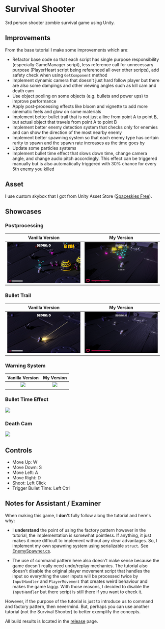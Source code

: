 # Survival Shooter
3rd person shooter zombie survival game using Unity.

## Improvements
From the base tutorial I make some improvements which are:
- Refactor base code so that each script has single purpose responsibility (especially GameManager script), less reference call for unnecessary purpose (PlayerHeart script being referenced all over other scripts), add safety check when using `GetComponent` method
- Implement dynamic camera that doesn't just hard follow player but there are also some dampings and other viewing angles such as kill cam and death cam
- Use object pooling on some objects (e.g. bullets and power ups) to improve performance
- Apply post-processing effects like bloom and vignette to add more cinematic feels and glow on some materials
- Implement better bullet trail that is not just a line from point A to point B, but actual object that travels from point A to point B
- Implement better enemy detection system that checks only for enemies and can show the direction of the most nearby enemy
- Implement better spawning system so that each enemy type has certain rarity to spawn and the spawn rate increases as the time goes by
- Update some particles systems
- Implement bullet time effect that slows down time, change camera angle, and change audio pitch accordingly. This effect can be triggered manually but is also automatically triggered with 30% chance for every 5th enemy you killed

## Asset
I use custom skybox that I got from Unity Asset Store (<a href=https://assetstore.unity.com/packages/2d/textures-materials/sky/spaceskies-free-80503>Spaceskies Free</a>).

## Showcases
### Postprocessing
| Vanilla Version              |  My Version                   |
:-----------------------------:|:------------------------------:
![](Showcases/glow_plain.png)  |  ![](Showcases/glow_mine.png)

### Bullet Trail
| Vanilla Version              |  My Version                   |
:-----------------------------:|:------------------------------:
![](Showcases/bullet_plain.gif)  |  ![](Showcases/bullet_mine.gif)

### Warning System
| Vanilla Version              |  My Version                   |
:-----------------------------:|:------------------------------:
![](Showcases/warning_plain.gif)  |  ![](Showcases/warning_mine.gif)

### Bullet Time Effect
![](Showcases/bullettime.gif)

### Death Cam
![](Showcases/deathcam.gif)

## Controls
- Move Up: W
- Move Down: S
- Move Left: A
- Move Right: D
- Shoot: Left Click
- Trigger Bullet Time: Left Ctrl

## Notes for Assistant / Examiner
When making this game, I <b>don't</b> fully follow along the tutorial and here's why:
- I <b>understand</b> the point of using the factory pattern however in the tutorial, the implementation is somewhat pointless. If anything, it just makes it more difficult to implement without any clear advantages. So, I implement my own spawning system using serializable `struct`. See [EnemySpawner.cs](Assets/Scripts/Enemy/EnemySpawner.cs).

- The use of command pattern here also doesn't make sense because the game doesn't really need undo/replay mechanics. The tutorial also doesn't disable the original player movement script that handles the input so everything the user inputs will be processed twice by `InputHandler` and `PlayerMovement` that creates weird behaviour and makes the game laggy. With those reasons, I decided to disable the `InputHandler` but there script is still there if you want to check it.

However, if the purpose of the tutorial is just to introduce us to command and factory pattern, then nevermind. But, perhaps you can use another tutorial (not the Survival Shooter) to better exemplify the concepts.

All build results is located in the <a href=https://github.com/SteveImmanuel/survival-shooter-unity/releases>release</a> page.
